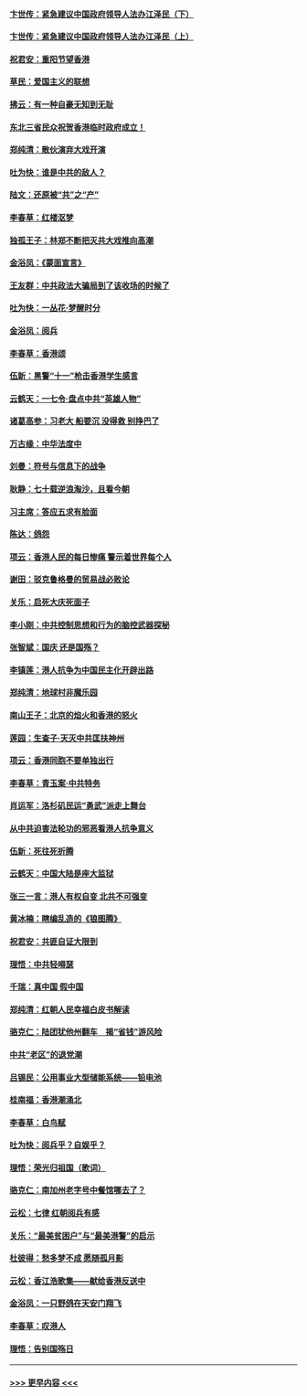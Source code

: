 #### [卞世传：紧急建议中国政府领导人法办江泽民（下）](../pages/nsc993/n11573390.md?t=10071155) 
#### [卞世传：紧急建议中国政府领导人法办江泽民（上）](../pages/nsc993/n11573208.md?t=10071155) 
#### [祝君安：重阳节望香港](../pages/nsc993/n11573190.md?t=10071155) 
#### [草民：爱国主义的联想](../pages/nsc993/n11572333.md?t=10071155) 
#### [拂云：有一种自豪无知到无耻](../pages/nsc993/n11572006.md?t=10071155) 
#### [东北三省民众祝贺香港临时政府成立！](../pages/nsc993/n11571215.md?t=10071155) 
#### [郑纯清：散伙演弃大戏开演](../pages/nsc993/n11570826.md?t=10071155) 
#### [吐为快：谁是中共的敌人？](../pages/nsc993/n11570817.md?t=10071155) 
#### [陆文：还原被“共”之“产”](../pages/nsc993/n11570798.md?t=10071155) 
#### [李春草：红楼沤梦](../pages/nsc993/n11569673.md?t=10071155) 
#### [独孤王子：林郑不断把灭共大戏推向高潮](../pages/nsc993/n11569381.md?t=10071155) 
#### [金浴凤：《蒙面宣言》](../pages/nsc993/n11569368.md?t=10071155) 
#### [王友群：中共政法大骗局到了该收场的时候了](../pages/nsc993/n11568940.md?t=10071155) 
#### [吐为快：一丛花‧梦醒时分](../pages/nsc993/n11567491.md?t=10071155) 
#### [金浴凤：阅兵](../pages/nsc993/n11567454.md?t=10071155) 
#### [李春草：香港颂](../pages/nsc993/n11567444.md?t=10071155) 
#### [伍新：黑警“十一”枪击香港学生感言](../pages/nsc993/n11567426.md?t=10071155) 
#### [云鹤天：一七令‧盘点中共“英雄人物”](../pages/nsc993/n11567091.md?t=10071155) 
#### [诸葛高参：习老大 船要沉 没得救 别挣巴了](../pages/nsc993/n11566976.md?t=10071155) 
#### [万古缘：中华法度中](../pages/nsc993/n11566726.md?t=10071155) 
#### [刘曼：符号与信息下的战争](../pages/nsc993/n11564655.md?t=10071155) 
#### [耿静：七十载逆浪淘沙，且看今朝](../pages/nsc993/n11564520.md?t=10071155) 
#### [习主席：答应五求有脸面](../pages/nsc993/n11563953.md?t=10071155) 
#### [陈达：鸽怨](../pages/nsc993/n11561879.md?t=10071155) 
#### [项云：香港人民的每日惨痛  警示着世界每个人](../pages/nsc993/n11559273.md?t=10071155) 
#### [谢田：驳克鲁格曼的贸易战必败论](../pages/nsc993/n11555840.md?t=10071155) 
#### [关乐：启死大庆死面子](../pages/nsc993/n11556823.md?t=10071155) 
#### [李小刚：中共控制思想和行为的脑控武器探秘](../pages/nsc993/n11556776.md?t=10071155) 
#### [张智斌：国庆  还是国殇？](../pages/nsc993/n11556617.md?t=10071155) 
#### [李镇莲：港人抗争为中国民主化开辟出路](../pages/nsc993/n11556570.md?t=10071155) 
#### [郑纯清：地球村非魔乐园](../pages/nsc993/n11555415.md?t=10071155) 
#### [南山王子：北京的焰火和香港的怒火](../pages/nsc993/n11555318.md?t=10071155) 
#### [莲园：生查子·天灭中共匡扶神州](../pages/nsc993/n11555302.md?t=10071155) 
#### [项云：香港同胞不要单独出行](../pages/nsc993/n11555276.md?t=10071155) 
#### [李春草：青玉案‧中共特务](../pages/nsc993/n11552356.md?t=10071155) 
#### [肖运军：洛杉矶民运“勇武”派走上舞台](../pages/nsc993/n11551595.md?t=10071155) 
#### [从中共迫害法轮功的邪恶看港人抗争意义](../pages/nsc993/n11540858.md?t=10071155) 
#### [伍新：死往死折腾](../pages/nsc993/n11550174.md?t=10071155) 
#### [云鹤天：中国大陆是座大监狱](../pages/nsc993/n11550155.md?t=10071155) 
#### [张三一言：港人有权自变 北共不可强变](../pages/nsc993/n11550132.md?t=10071155) 
#### [黄冰楠：瞎编乱造的《狼图腾》](../pages/nsc993/n11550082.md?t=10071155) 
#### [祝君安：共匪自证大限到](../pages/nsc993/n11550041.md?t=10071155) 
#### [理悟：中共轻嘚瑟](../pages/nsc993/n11547978.md?t=10071155) 
#### [千瑞：真中国 假中国](../pages/nsc993/n11547865.md?t=10071155) 
#### [郑纯清：红朝人民幸福白皮书解读](../pages/nsc993/n11547499.md?t=10071155) 
#### [骆克仁：陆团犹他州翻车　揭“省钱”游风险](../pages/nsc993/n11546977.md?t=10071155) 
#### [中共“老区”的退党潮](../pages/nsc993/n11545995.md?t=10071155) 
#### [吕锡民：公用事业大型储能系统——铅电池](../pages/nsc993/n11545701.md?t=10071155) 
#### [桂南福：香港潮涌北](../pages/nsc993/n11545682.md?t=10071155) 
#### [李春草：白鸟赋](../pages/nsc993/n11545663.md?t=10071155) 
#### [吐为快：阅兵乎？自娱乎？](../pages/nsc993/n11545625.md?t=10071155) 
#### [理悟：荣光归祖国（歌词）](../pages/nsc993/n11545616.md?t=10071155) 
#### [骆克仁：南加州老字号中餐馆哪去了？](../pages/nsc993/n11545120.md?t=10071155) 
#### [云松：七律 红朝阅兵有感](../pages/nsc993/n11542394.md?t=10071155) 
#### [关乐：“最美贫困户”与“最美港警”的启示](../pages/nsc993/n11542252.md?t=10071155) 
#### [杜彼得：愁多梦不成 愿随孤月影](../pages/nsc993/n11540296.md?t=10071155) 
#### [云松：香江浩歌集——献给香港反送中](../pages/nsc993/n11540149.md?t=10071155) 
#### [金浴凤：一只野鸽在天安门翔飞](../pages/nsc993/n11540280.md?t=10071155) 
#### [李春草：叹港人](../pages/nsc993/n11540119.md?t=10071155) 
#### [理悟：告别国殇日](../pages/nsc993/n11539610.md?t=10071155) 

----
#### [ >>> 更早内容 <<< ](../indexes/nsc993-earlier.md)
